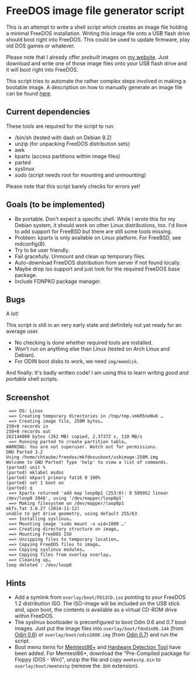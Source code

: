 FreeDOS image file generator script
===================================

This is an attempt to write a shell script which creates an image file holding a minimal FreeDOS
installation. Writing this image file onto a USB flash drive should boot right into FreeDOS.
This could be used to update firmware, play old DOS games or whatever.

Please note that I already offer *prebuilt* images on
[my website](http://chtaube.eu/computers/freedos/bootable-usb/).
Just download and write one of those image files onto your USB flash drive
and it will boot right into FreeDOS.

This script tries to automate the rather complex steps involved in making a bootable image.
A description on how to manually generate an image file can be found
[here](http://chtaube.eu/computers/freedos/bootable-usb/image-generation-howto/).


Current dependencies
--------------------

These tools are required for the script to run:

* /bin/sh (tested with dash on Debian 9.2)
* unzip (for unpacking FreeDOS distribution sets)
* awk
* kpartx (access partitions within image files)
* parted
* syslinux
* sudo (script needs root for mounting and unmounting)

Please note that this script barely checks for errors yet!


Goals (to be implemented)
-------------------------

* Be portable. Don't expect a specific shell. While I wrote this for my Debian system, it should work on other Linux distributions, too. I'd llove to add support for FreeBSD but there are still some tools missing.
 * Problem: kpartx is only available on Linux platform. For FreeBSD, see mdconfig(8).
* Try to be user friendly.
* Fail gracefully. Unmount and clean up temporary files.
* Auto-download FreeDOS distribution from server if not found locally.
 * Maybe drop iso support and just look for the required FreeDOS base package.
* Include FDNPKG package manager.


Bugs
----

A lot!

This script is still in an very early state and definitely not yet ready for an average user.

* No checking is done whether required tools are installed.
* Won't run on anything else than Linux (tested on Arch Linux and Debian).
* For ODIN boot disks to work, we need `img/memdisk`.

And finally: It's badly written code! I am using this to learn writing *good and portable* shell scripts.


Screenshot
----------


```
 ==> OS: Linux
 ==> Creating temporary directories in /tmp/tmp.vmkR5noNv6 …
 ==> Creating image file, 250M bytes…
250+0 records in
250+0 records out
262144000 bytes (262 MB) copied, 2.37372 s, 110 MB/s
 ==> Running parted to create partition table…
WARNING: You are not superuser. Watch out for permissions.
GNU Parted 3.2
Using /home/chtaube/freedos/mkfdosusboot/usbimage-250M.img
Welcome to GNU Parted! Type 'help' to view a list of commands.
(parted) unit %
(parted) mklabel msdos
(parted) mkpart primary fat16 0 100%
(parted) set 1 boot on
(parted) q
 ==> kpartx returned 'add map loop0p1 (253:0): 0 509952 linear /dev/loop0 2048', using '/dev/mapper/loop0p1'
 ==> Making filesystem on /dev/mapper/loop0p1
mkfs.fat 3.0.27 (2014-11-12)
unable to get drive geometry, using default 255/63
 ==> Installing syslinux…
 ==> Mounting image 'sudo mount -o uid=1000 …'
 ==> Creating directory structure on image…
 ==> Mounting FreeDOS ISO
 ==> Unzipping files to temporary location…
 ==> Copying FreeDOS files to image…
 ==> Copying syslinux modules…
 ==> Copying files from overlay overlay…
 ==> Cleaning up…
loop deleted : /dev/loop0
```

Hints
-----

* Add a symlink from `overlay/boot/FD12CD.iso` pointing to your FreeDOS 1.2 distribution ISO. The ISO-image will be included on the USB stick and, upon boot, the contents is available as a virtual CD-ROM drive within FreeDOS.
* The syslinux bootloader is preconfigured to boot Odin 0.6 and 0.7 boot images. Just put the image files into `overlay/boot/fdodin06.144` (from [Odin 0.6](http://odin.fdos.org/)) or `overlay/boot/odin2880.img` (from [Odin 0.7](http://odin.fdos.org/odin2005/)) and run the script.
* Boot menu items for [Memtest86+](http://www.memtest.org/) and [Hardware Detection Tool](http://hdt-project.org/) have been added. For Memtest86+, download the "Pre-Compiled package for Floppy (DOS - Win)", unzip the file and copy `memtestp.bin` to `overlay/boot/memtestp` (remove the .bin extension).

